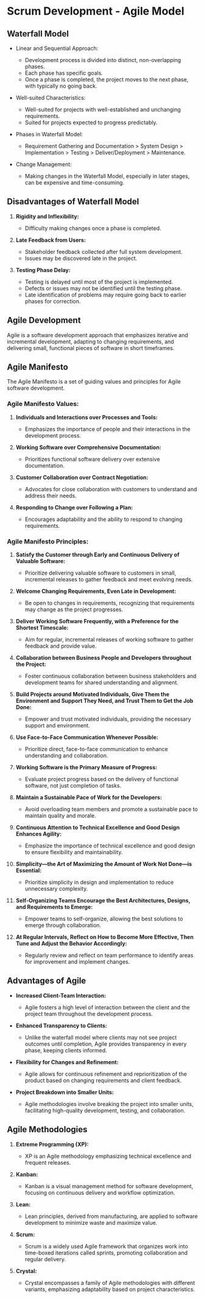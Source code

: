 # Scrum Development - Agile Model

## Waterfall Model

- Linear and Sequential Approach:
  - Development process is divided into distinct, non-overlapping phases.
  - Each phase has specific goals.
  - Once a phase is completed, the project moves to the next phase, with typically no going back.

- Well-suited Characteristics:
  - Well-suited for projects with well-established and unchanging requirements.
  - Suited for projects expected to progress predictably.

- Phases in Waterfall Model:
  - Requirement Gathering and Documentation > System Design > Implementation > Testing > Deliver/Deployment > Maintenance.

- Change Management:
  - Making changes in the Waterfall Model, especially in later stages, can be expensive and time-consuming.

## Disadvantages of Waterfall Model

1. **Rigidity and Inflexibility:**
   - Difficulty making changes once a phase is completed.

2. **Late Feedback from Users:**
   - Stakeholder feedback collected after full system development.
   - Issues may be discovered late in the project.

3. **Testing Phase Delay:**
   - Testing is delayed until most of the project is implemented.
   - Defects or issues may not be identified until the testing phase.
   - Late identification of problems may require going back to earlier phases for correction.

## Agile Development

Agile is a software development approach that emphasizes iterative and incremental development, adapting to changing requirements, and delivering small, functional pieces of software in short timeframes.

## Agile Manifesto

The Agile Manifesto is a set of guiding values and principles for Agile software development.

### Agile Manifesto Values:

1. **Individuals and Interactions over Processes and Tools:**
   - Emphasizes the importance of people and their interactions in the development process.

2. **Working Software over Comprehensive Documentation:**
   - Prioritizes functional software delivery over extensive documentation.

3. **Customer Collaboration over Contract Negotiation:**
   - Advocates for close collaboration with customers to understand and address their needs.

4. **Responding to Change over Following a Plan:**
   - Encourages adaptability and the ability to respond to changing requirements.

### Agile Manifesto Principles:

1. **Satisfy the Customer through Early and Continuous Delivery of Valuable Software:**
   - Prioritize delivering valuable software to customers in small, incremental releases to gather feedback and meet evolving needs.

2. **Welcome Changing Requirements, Even Late in Development:**
   - Be open to changes in requirements, recognizing that requirements may change as the project progresses.

3. **Deliver Working Software Frequently, with a Preference for the Shortest Timescale:**
   - Aim for regular, incremental releases of working software to gather feedback and provide value.

4. **Collaboration between Business People and Developers throughout the Project:**
   - Foster continuous collaboration between business stakeholders and development teams for shared understanding and alignment.

5. **Build Projects around Motivated Individuals, Give Them the Environment and Support They Need, and Trust Them to Get the Job Done:**
   - Empower and trust motivated individuals, providing the necessary support and environment.

6. **Use Face-to-Face Communication Whenever Possible:**
   - Prioritize direct, face-to-face communication to enhance understanding and collaboration.

7. **Working Software is the Primary Measure of Progress:**
   - Evaluate project progress based on the delivery of functional software, not just completion of tasks.

8. **Maintain a Sustainable Pace of Work for the Developers:**
   - Avoid overloading team members and promote a sustainable pace to maintain quality and morale.

9. **Continuous Attention to Technical Excellence and Good Design Enhances Agility:**
   - Emphasize the importance of technical excellence and good design to ensure flexibility and maintainability.

10. **Simplicity—the Art of Maximizing the Amount of Work Not Done—is Essential:**
    - Prioritize simplicity in design and implementation to reduce unnecessary complexity.

11. **Self-Organizing Teams Encourage the Best Architectures, Designs, and Requirements to Emerge:**
    - Empower teams to self-organize, allowing the best solutions to emerge through collaboration.

12. **At Regular Intervals, Reflect on How to Become More Effective, Then Tune and Adjust the Behavior Accordingly:**
    - Regularly review and reflect on team performance to identify areas for improvement and implement changes.

## Advantages of Agile

- **Increased Client-Team Interaction:**
  - Agile fosters a high level of interaction between the client and the project team throughout the development process.

- **Enhanced Transparency to Clients:**
  - Unlike the waterfall model where clients may not see project outcomes until completion, Agile provides transparency in every phase, keeping clients informed.

- **Flexibility for Changes and Refinement:**
  - Agile allows for continuous refinement and reprioritization of the product based on changing requirements and client feedback.

- **Project Breakdown into Smaller Units:**
  - Agile methodologies involve breaking the project into smaller units, facilitating high-quality development, testing, and collaboration.

## Agile Methodologies

1. **Extreme Programming (XP):**
   - XP is an Agile methodology emphasizing technical excellence and frequent releases.

2. **Kanban:**
   - Kanban is a visual management method for software development, focusing on continuous delivery and workflow optimization.

3. **Lean:**
   - Lean principles, derived from manufacturing, are applied to software development to minimize waste and maximize value.

4. **Scrum:**
   - Scrum is a widely used Agile framework that organizes work into time-boxed iterations called sprints, promoting collaboration and regular delivery.

5. **Crystal:**
   - Crystal encompasses a family of Agile methodologies with different variants, emphasizing adaptability based on project characteristics.


